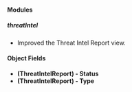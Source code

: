 
#### Modules
##### threatIntel
- Improved the Threat Intel Report view.

#### Object Fields
- **(ThreatIntelReport) - Status**
- **(ThreatIntelReport) - Type**